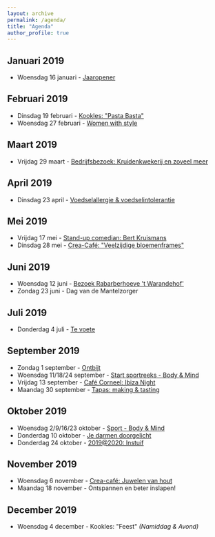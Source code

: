 ```yaml
---
layout: archive
permalink: /agenda/
title: "Agenda"
author_profile: true
---
```


## Januari 2019
- Woensdag 16 januari - [Jaaropener](/assets/media/agenda/2019-01-16-jaaropener.png)

## Februari 2019
- Dinsdag 19 februari - [Kookles: "Pasta Basta"](/assets/media/agenda/2019-02-19-Pasta-Basta.pdf)
- Woensdag 27 februari - [Women with style](/assets/media/agenda/2019-02-27-women-with-style.jpg)

## Maart 2019
- Vrijdag 29 maart - [Bedrijfsbezoek: Kruidenkwekerij en zoveel meer](/assets/media/agenda/2019-03-29-bedrijfsbezoek.jpg)

## April 2019
- Dinsdag 23 april - [Voedselallergie & voedselintolerantie](/assets/media/agenda/2019-04-23-voedselallergie.jpg)

## Mei 2019
- Vrijdag 17 mei - [Stand-up comedian: Bert Kruismans](/assets/media/agenda/2019-05-17-bert-kruismans.jpg)
- Dinsdag 28 mei - [Crea-Café: "Veelzijdige bloemenframes"](/assets/media/agenda/2019-05-28-bloemen.jpg)

## Juni 2019
- Woensdag 12 juni - [Bezoek Rabarberhoeve 't Warandehof'](/assets/media/agenda/2019-06-12-rabarber.jpg)
- Zondag 23 juni - Dag van de Mantelzorger

## Juli 2019
- Donderdag 4 juli - [Te voete](/assets/media/agenda/2019-07-04-te-voete.jpg)

## September 2019
- Zondag 1 september - [Ontbijt](/assets/media/agenda/2019-09-01-ontbijt.jpg)
- Woensdag 11/18/24 september - [Start sportreeks - Body & Mind](/assets/media/agenda/2019-09-11-body-mind.jpg)
- Vrijdag 13 september - [Café Corneel: Ibiza Night](/assets/media/agenda/2019-09-13-ibiza.jpg)
- Maandag 30 september - [Tapas: making & tasting](/assets/media/agenda/2019-09-30-tapas.jpg)

## Oktober 2019
- Woensdag 2/9/16/23 oktober - [Sport - Body & Mind](/assets/media/agenda/2019-09-11-body-mind.jpg)
- Donderdag 10 oktober - [Je darmen doorgelicht](/assets/media/agenda/2019-10-10-darmen.jpg)
- Donderdag 24 oktober - [2019@2020: Instuif](/assets/media/agenda/2019-10-24-VIP.jpg)

## November 2019
- Woensdag 6 november - [Crea-café: Juwelen van hout](/assets/media/agenda/2019-11-06-juwelen-hout.jpg)
- Maandag 18 november - Ontspannen en beter inslapen!

## December 2019
- Woensdag 4 december - Kookles: "Feest" _(Namiddag & Avond)_
